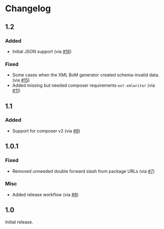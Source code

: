 # Changelog

## 1.2

### Added

* Initial JSON support
  (via [#16](https://github.com/CycloneDX/cyclonedx-php-composer/pull/16))

### Fixed

* Some cases when the XML BoM generator created schema-invalid data.
  (via [#15](https://github.com/CycloneDX/cyclonedx-php-composer/pull/15))
* Added missing but needed composer requirements `ext-xmlwriter`
  (via [#11](https://github.com/CycloneDX/cyclonedx-php-composer/pull/11))

## 1.1

### Added

* Support for composer v2
  (via [#9](https://github.com/CycloneDX/cyclonedx-php-composer/pull/9))
  
## 1.0.1

### Fixed 

* Removed unneeded double forward slash from package URLs
  (via [#7](https://github.com/CycloneDX/cyclonedx-php-composer/pull/7))

### Misc

* Added release workflow
  (via [#8](https://github.com/CycloneDX/cyclonedx-php-composer/pull/8))

## 1.0

Initial release.

